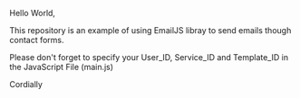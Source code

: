 Hello World,

This repository is an example of using EmailJS libray to send emails though contact forms.

Please don't forget to specify your User_ID, Service_ID and Template_ID in the JavaScript File (main.js)

Cordially
